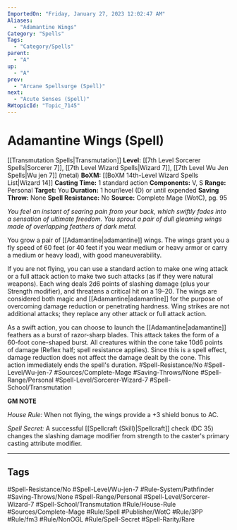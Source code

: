 ```yaml
---
ImportedOn: "Friday, January 27, 2023 12:02:47 AM"
Aliases:
  - "Adamantine Wings"
Category: "Spells"
Tags:
  - "Category/Spells"
parent:
  - "A"
up:
  - "A"
prev:
  - "Arcane Spellsurge (Spell)"
next:
  - "Acute Senses (Spell)"
RWtopicId: "Topic_7145"
---
```

# Adamantine Wings (Spell)

[[Transmutation Spells|Transmutation]]
**Level:** [[7th Level Sorcerer Spells|Sorcerer 7]], [[7th Level Wizard Spells|Wizard 7]], [[7th Level Wu Jen Spells|Wu jen 7]] (metal)
**BoXM:** [[BoXM 14th-Level Wizard Spells List|Wizard 14]]
**Casting Time:** 1 standard action
**Components:** V, S
**Range:** Personal
**Target:** You
**Duration:** 1 hour/level (D) or until expended
**Saving Throw:** None
**Spell Resistance:** No
**Source:** Complete Mage (WotC), pg. 95

*You feel an instant of searing pain from your back, which swiftly fades into a sensation of ultimate freedom. You sprout a pair of dull gleaming wings made of overlapping feathers of dark metal.*

You grow a pair of [[Adamantine|adamantine]] wings. The wings grant you a fly speed of 60 feet (or 40 feet if you wear medium or heavy armor or carry a medium or heavy load), with good maneuverability.

If you are not flying, you can use a standard action to make one wing attack or a full attack action to make two such attacks (as if they were natural weapons). Each wing deals 2d6 points of slashing damage (plus your Strength modifier), and threatens a critical hit on a 19–20. The wings are considered both magic and [[Adamantine|adamantine]] for the purpose of overcoming damage reduction or penetrating hardness. Wing strikes are not additional attacks; they replace any other attack or full attack action.

As a swift action, you can choose to launch the [[Adamantine|adamantine]] feathers as a burst of razor-sharp blades. This attack takes the form of a 60-foot cone-shaped burst. All creatures within the cone take 10d6 points of damage (Reflex half; spell resistance applies). Since this is a spell effect, damage reduction does not affect the damage dealt by the cone. This action immediately ends the spell's duration.
#Spell-Resistance/No #Spell-Level/Wu-jen-7 #Sources/Complete-Mage #Saving-Throws/None #Spell-Range/Personal #Spell-Level/Sorcerer-Wizard-7 #Spell-School/Transmutation

**GM NOTE**

*House Rule:* When not flying, the wings provide a +3 shield bonus to AC.

*Spell Secret:* A successful [[Spellcraft (Skill)|Spellcraft]] check (DC 35) changes the slashing damage modifier from strength to the caster's primary casting attribute modifier.


---
## Tags
#Spell-Resistance/No #Spell-Level/Wu-jen-7 #Rule-System/Pathfinder #Saving-Throws/None #Spell-Range/Personal #Spell-Level/Sorcerer-Wizard-7 #Spell-School/Transmutation #Rule/House-Rule #Sources/Complete-Mage #Rule/Spell #Publisher/WotC #Rule/3PP #Rule/fm3 #Rule/NonOGL #Rule/Spell-Secret #Spell-Rarity/Rare

